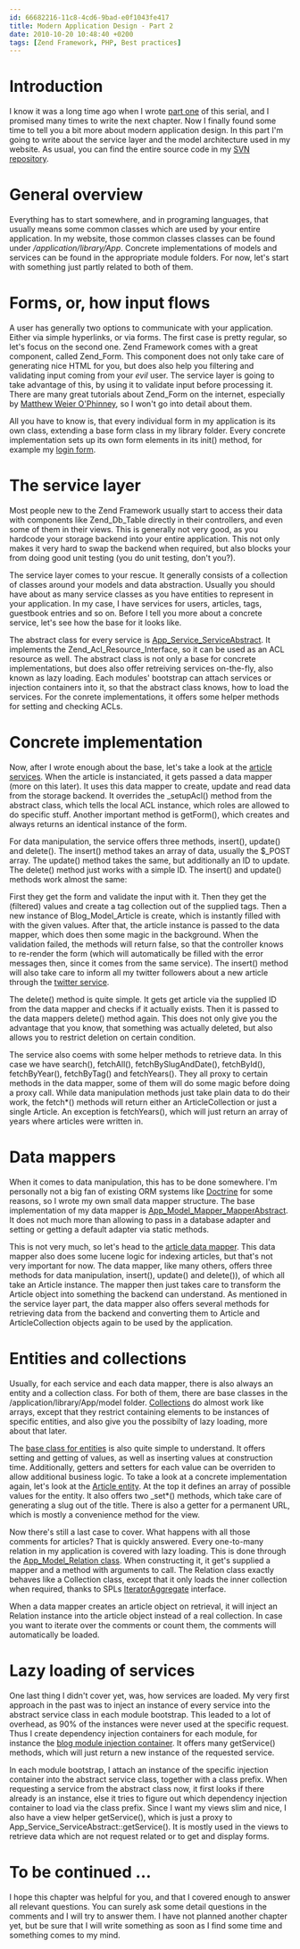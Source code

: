 ```yaml
---
id: 66682216-11c8-4cd6-9bad-e0f1043fe417
title: Modern Application Design - Part 2
date: 2010-10-20 10:48:40 +0200
tags: [Zend Framework, PHP, Best practices]
---
```


# Introduction
I know it was a long time ago when I wrote [part one](http://www.dasprids.de/blog/2010/03/05/modern-application-design-part-1) of this serial, and I promised many times to write the next chapter. Now I finally found some time to tell you a bit more about modern application design. In this part I'm going to write about the service layer and the model architecture used in my website. As usual, you can find the entire source code in my [SVN repository](http://site.svn.dasprids.de/trunk).

# General overview
Everything has to start somewhere, and in programing languages, that usually means some common classes which are used by your entire application. In my website, those common classes classes can be found under */application/library/App*. Concrete implementations of models and services can be found in the appropriate module folders. For now, let's start with something just partly related to both of them.

# Forms, or, how input flows
A user has generally two options to communicate with your application. Either via simple hyperlinks, or via forms. The first case is pretty regular, so let's focus on the second one. Zend Framework comes with a great component, called Zend_Form. This component does not only take care of generating nice HTML for you, but does also help you filtering and validating input coming from your *evil* user. The service layer is going to take advantage of this, by using it to validate input before processing it. There are many great tutorials about Zend_Form on the internet, especially by [Matthew Weier O'Phinney](http://weierophinney.net/matthew), so I won't go into detail about them.

All you have to know is, that every individual form in my application is its own class, extending a base form class in my library folder. Every concrete implementation sets up its own form elements in its init() method, for example my [login form](http://site.svn.dasprids.de/trunk/application/modules/default/forms/UserLogin.php).

# The service layer
Most people new to the Zend Framework usually start to access their data with components like Zend_Db_Table directly in their controllers, and even some of them in their views. This is generally not very good, as you hardcode your storage backend into your entire application. This not only makes it very hard to swap the backend when required, but also blocks your from doing good unit testing (you do unit testing, don't you?).

The service layer comes to your rescue. It generally consists of a collection of classes around your models and data abstraction. Usually you should have about as many service classes as you have entities to represent in your application. In my case, I have services for users, articles, tags, guestbook entries and so on. Before I tell you more about a concrete service, let's see how the base for it looks like.

The abstract class for every service is [App_Service_ServiceAbstract](http://site.svn.dasprids.de/trunk/application/library/App/Service/ServiceAbstract.php). It implements the Zend_Acl_Resource_Interface, so it can be used as an ACL resource as well. The abstract class is not only a base for concrete implementations, but does also offer retreiving services on-the-fly, also known as lazy loading. Each modules' bootstrap can attach services or injection containers into it, so that the abstract class knows, how to load the services. For the conrete implementations, it offers some helper methods for setting and checking ACLs.

# Concrete implementation
Now, after I wrote enough about the base, let's take a look at the [article services](http://site.svn.dasprids.de/trunk/application/modules/blog/services/Article.php). When the article is instanciated, it gets passed a data mapper (more on this later). It uses this data mapper to create, update and read data from the storage backend. It overrides the _setupAcl() method from the abstract class, which tells the local ACL instance, which roles are allowed to do specific stuff. Another important method is getForm(), which creates and always returns an identical instance of the form.

For data manipulation, the service offers three methods, insert(), update() and delete(). The insert() method takes an array of data, usually the $_POST array. The update() method takes the same, but additionally an ID to update. The delete() method just works with a simple ID. The insert() and update() methods work almost the same:

First they get the form and validate the input with it. Then they get the (filtered) values and create a tag collection out of the supplied tags. Then a new instance of Blog_Model_Article is create, which is instantly filled with with the given values. After that, the article instance is passed to the data mapper, which does then some magic in the background. When the validation failed, the methods will return false, so that the controller knows to re-render the form (which will automatically be filled with the error messages then, since it comes from the same service). The insert() method will also take care to inform all my twitter followers about a new article through the [twitter service](http://site.svn.dasprids.de/trunk/application/modules/blog/services/Twitter.php).

The delete() method is quite simple. It gets get article via the supplied ID from the data mapper and checks if it actually exists. Then it is passed to the data mappers delete() method again. This does not only give you the advantage that you know, that something was actually deleted, but also allows you to restrict deletion on certain condition.

The service also coems with some helper methods to retrieve data. In this case we have search(), fetchAll(), fetchBySlugAndDate(), fetchById(), fetchByYear(), fetchByTag() and fetchYears(). They all proxy to certain methods in the data mapper, some of them will do some magic before doing a proxy call. While data manipulation methods just take plain data to do their work, the fetch*() methods will return either an ArticleCollection or just a single Article. An exception is fetchYears(), which will just return an array of years where articles were written in.

# Data mappers
When it comes to data manipulation, this has to be done somewhere. I'm personally not a big fan of existing ORM systems like [Doctrine](http://www.doctrine-project.org/) for some reasons, so I wrote my own small data mapper structure. The base implementation of my data mapper is [App_Model_Mapper_MapperAbstract](http://site.svn.dasprids.de/trunk/application/library/App/Model/Mapper/MapperAbstract.php). It does not much more than allowing to pass in a database adapter and setting or getting a default adapter via static methods.

This is not very much, so let's head to the [article data mapper](http://site.svn.dasprids.de/trunk/application/modules/blog/models/mappers/Article.php). This data mapper also does some lucene logic for indexing articles, but that's not very important for now. The data mapper, like many others, offers three methods for data manipulation, insert(), update() and delete()), of which all take an Article instance. The mapper then just takes care to transform the Article object into something the backend can understand. As mentioned in the service layer part, the data mapper also offers several methods for retrieving data from the backend and converting them to Article and ArticleCollection objects again to be used by the application.

# Entities and collections
Usually, for each service and each data mapper, there is also always an entity and a collection class. For both of them, there are base classes in the /application/library/App/model folder. [Collections](http://site.svn.dasprids.de/trunk/application/library/App/Model/CollectionAbstract.php) do almost work like arrays, except that they restrict containing elements to be instances of specific entities, and also give you the possibilty of lazy loading, more about that later.

The [base class for entities](http://site.svn.dasprids.de/trunk/application/library/App/Model/ModelAbstract.php) is also quite simple to understand. It offers setting and getting of values, as well as inserting values at construction time. Additionally, getters and setters for each value can be overriden to allow additional business logic. To take a look at a concrete implementation again, let's look at the [Article entity](http://site.svn.dasprids.de/trunk/application/modules/blog/models/Article.php). At the top it defines an array of possible values for the entity. It also offers two _set*() methods, which take care of generating a slug out of the title. There is also a getter for a permanent URL, which is mostly a convenience method for the view.

Now there's still a last case to cover. What happens with all those comments for articles? That is quickly answered. Every one-to-many relation in my application is covered with lazy loading. This is done through the [App_Model_Relation class](http://site.svn.dasprids.de/trunk/application/library/App/Model/Relation.php). When constructing it, it get's supplied a mapper and a method with arguments to call. The Relation class exactly behaves like a Collection class, except that it only loads the inner collection when required, thanks to SPLs [IteratorAggregate](http://us.php.net/IteratorAggregate) interface.

When a data mapper creates an article object on retrieval, it will inject an Relation instance into the article object instead of a real collection. In case you want to iterate over the comments or count them, the comments will automatically be loaded.

# Lazy loading of services
One last thing I didn't cover yet, was, how services are loaded. My very first approach in the past was to inject an instance of every service into the abstract service class in each module bootstrap. This leaded to a lot of overhead, as 90% of the instances were never used at the specific request. Thus I create dependency injection containers for each module, for instance the [blog module injection container](http://site.svn.dasprids.de/trunk/application/modules/blog/services/InjectionContainer.php). It offers many get<Module>Service<Service>() methods, which will just return a new instance of the requested service.

In each module bootstrap, I attach an instance of the specific injection container into the abstract service class, together with a class prefix. When requesting a service from the abstract class now, it first looks if there already is an instance, else it tries to figure out which dependency injection container to load via the class prefix. Since I want my views slim and nice, I also have a view helper getService(), which is just a proxy to App_Service_ServiceAbstract::getService(). It is mostly used in the views to retrieve data which are not request related or to get and display forms.

# To be continued …
I hope this chapter was helpful for you, and that I covered enough to answer all relevant questions. You can surely ask some detail questions in the comments and I will try to answer them. I have not planned another chapter yet, but be sure that I will write something as soon as I find some time and something comes to my mind.